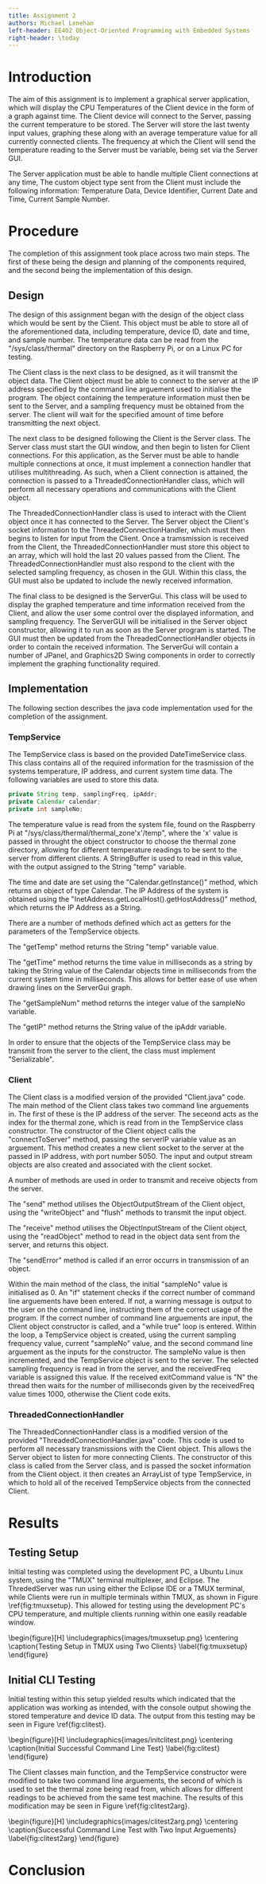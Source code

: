 ```yaml
---
title: Assignment 2
authors: Michael Lenehan
left-header: EE402 Object-Oriented Programming with Embedded Systems
right-header: \today
---
```


# Introduction

The aim of this assignment is to implement a graphical server application, which
will display the CPU Temperatures of the Client device in the form of a graph
against time. The Client device will connect to the Server, passing the current
temperature to be stored. The Server will store the last twenty input values,
graphing these along with an average temperature value for all currently
connected clients. The frequency at which the Client will send the temperature
reading to the Server must be variable, being set via the Server GUI.

The Server application must be able to handle multiple Client connections at any
time, The custom object type sent from the Client must include the following
information: Temperature Data, Device Identifier, Current Date and Time, Current
Sample Number.

# Procedure

The completion of this assignment took place across two main steps. The first of
these being the design and planning of the components required, and the second
being the implementation of this design.

## Design

The design of this assignment began with the design of the object class which
would be sent by the Client. This object must be able to store all of the
aforementioned data, including temperature, device ID, date and time, and sample
number. The temperature data can be read from the "/sys/class/thermal" directory
on the Raspberry Pi, or on a Linux PC for testing. 

The Client class is the next class to be designed, as it will transmit the
object data. The Client object must be able to connect to the server at the
IP address specified by the command line arguement used to initialise the
program. The object containing the temperature information must then be sent to
the Server, and a sampling frequency must be obtained from the server. The
client will wait for the specified amount of time before transmitting the next
object.

The next class to be designed following the Client is the Server class. The
Server class must start the GUI window, and then begin to listen for Client
connections. For this application, as the Server must be able to handle multiple
connections at once, it must implement a connection handler that utilises
multithreading. As such, when a Client connection is attained, the connection is
passed to a ThreadedConnectionHandler class, which will perform all necessary
operations and communications with the Client object.

The ThreadedConnectionHandler class is used to interact with the Client object
once it has connected to the Server. The Server object the Client's socket
information to the ThreadedConnectionHandler, which must then begins to listen
for input from the Client. Once a tramsmission is received from the Client, the
ThreadedConnectionHandler must store this object to an array, which will hold the
last 20 values passed from the Client. The ThreadedConnectionHandler must also
respond to the client with the selected sampling frequency, as chosen in the
GUI. Within this class, the GUI must also be updated to include the newly
received information.

The final class to be designed is the ServerGui. This class will be used to
display the graphed temperature and time information received from the Client,
and allow the user some control over the displayed information, and sampling
frequency. The ServerGUI will be initialised in the Server object constructor,
allowing it to run as soon as the Server program is started. The GUI must then
be updated from the ThreadedConnectionHandler objects in order to contain the
received information. The ServerGui will contain a number of JPanel, and
Graphics2D Swing components in order to correctly implement the graphing
functionality required.

## Implementation

The following section describes the java code implementation used for the
completion of the assignment.

### TempService

The TempService class is based on the provided DateTimeService class. This class
contains all of the required information for the trasmission of the systems
temperature, IP address, and current system time data. The following variables
are used to store this data.

```java
private String temp, samplingFreq, ipAddr;
private Calendar calendar;
private int sampleNo;
```

The temperature value is read from the system file, found on the Raspberry 
Pi at "/sys/class/thermal/thermal_zone'x'/temp", where the 'x' value
is passed in throught the object constructor to choose the thermal zone
directory, allowing for different temperature readings to be sent to the server
from different clients. A StringBuffer is used to read in this value, with the
output assigned to the String "temp" variable.

The time and date are set using the "Calendar.getInstance()" method, which
returns an object of type Calendar. The IP Address of the system is obtained
using the "InetAddress.getLocalHost().getHostAddress()" method, which returns
the IP Address as a String. 

There are a number of methods defined which act as getters for the parameters of
the TempService objects.

The "getTemp" method returns the String "temp" variable value.

The "getTime" method returns the time value in milliseconds as a string by taking the String
value of the Calendar objects time in milliseconds from the current system time
in milliseconds. This allows for better ease of use when drawing lines on the
ServerGui graph.

The "getSampleNum" method returns the integer value of the sampleNo variable.

The "getIP" method returns the String value of the ipAddr variable.

In order to ensure that the objects of the TempService class may be transmit
from the server to the client, the class must implement "Serializable".

### Client

The Client class is a modified version of the provided "Client.java" code. The
main method of the Client class takes two command line arguements in. The first
of these is the IP address of the server. The seceond acts as the index for the
thermal zone, which is read from in the TempService class constructor. The
constructor of the Client object calls the "connectToServer" method, passing the
serverIP variable value as an arguement. This method creates a new client socket
to the server at the passed in IP address, with port number 5050. The input and
output stream objects are also created and associated with the client socket.

A number of methods are used in order to transmit and receive objects from the
server. 

The "send" method utilises the ObjectOutputStream of the Client object, using
the "writeObject" and "flush" methods to transmit the input object.

The "receive" method utilises the ObjectInputStream of the Client object, using
the "readObject" method to read in the object data sent from the server, and
returns this object.

The "sendError" method is called if an error occurrs in transmission of an
object.

Within the main method of the class, the initial "sampleNo" value is initialised
as 0. An "if" statement checks if the correct number of command line arguements
have been entered. If not, a warning message is output to the user on the
command line, instructing them of the correct usage of the program. If the
correct number of command line arguements are input, the Client object
constructor is called, and a "while true" loop is entered. Within the loop, a
TempService object is created, using the current sampling frequency value,
current "sampleNo" value, and the second command line arguement as the inputs
for the constructor. The sampleNo value is then incremented, and the TempService
object is sent to the server. The selected sampling frequency is read in from
the server, and the receivedFreq variable is assigned this value. If the
received exitCommand value is "N" the thread then waits for the number of
milliseconds given by the receivedFreq value times 1000, otherwise the Client
code exits.

### ThreadedConnectionHandler

The ThreadedConnectionHandler class is a modified version of the provided
"ThreadedConnectionHandler.java" code. This code is used to perform all
necessary transmissions with the Client object. This allows the Server object to
listen for more connecting Clients. The constructor of this class is called from
the Server class, and is passed the socket information from the Client object.
it then creates an ArrayList of type TempService, in which to hold all of the
received TempService objects from the connected Client.

# Results

## Testing Setup

Initial testing was completed using the development PC, a Ubuntu Linux system,
using the "TMUX" terminal multiplexer, and Eclipse. The ThrededServer was run
using either the Eclipse IDE or a TMUX terminal, while Clients were run in
multiple terminals within TMUX, as shown in Figure \ref{fig:tmuxsetup}. This
allowed for testing using the development PC's CPU temperature, and multiple
clients running within one easily readable window. 

\begin{figure}[H]
\includegraphics{images/tmuxsetup.png}
\centering
\caption{Testing Setup in TMUX using Two Clients}
\label{fig:tmuxsetup}
\end{figure}

## Initial CLI Testing

Initial testing within this setup yielded results which indicated that
the application was working as intended, with the console output showing the
stored temperature and device ID data. The output from this testing may be seen
in Figure \ref{fig:clitest}.

\begin{figure}[H]
\includegraphics{images/initclitest.png}
\centering
\caption{Initial Successful Command Line Test}
\label{fig:clitest}
\end{figure}

The Client classes main function, and the TempService constructor were modified
to take two command line arguements, the second of which is used to set the
thermal zone being read from, which allows for different readings to be achieved
from the same test machine. The results of this modification may be seen in
Figure \ref{fig:clitest2arg}.

\begin{figure}[H]
\includegraphics{images/clitest2arg.png}
\centering
\caption{Successful Command Line Test with Two Input Arguements}
\label{fig:clitest2arg}
\end{figure}

# Conclusion
